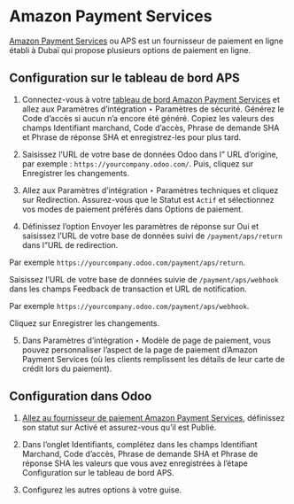 # Amazon Payment Services

[Amazon Payment Services](https://paymentservices.amazon.com/) ou APS est un
fournisseur de paiement en ligne établi à Dubaï qui propose plusieurs options
de paiement en ligne.

## Configuration sur le tableau de bord APS

  1. Connectez-vous à votre [tableau de bord Amazon Payment Services](https://fort.payfort.com/) et allez aux Paramètres d’intégration ‣ Paramètres de sécurité. Générez le Code d’accès si aucun n’a encore été généré. Copiez les valeurs des champs Identifiant marchand, Code d’accès, Phrase de demande SHA et Phrase de réponse SHA et enregistrez-les pour plus tard.

  2. Saisissez l’URL de votre base de données Odoo dans l” URL d’origine, par exemple : `https://yourcompany.odoo.com/`. Puis, cliquez sur Enregistrer les changements.

  3. Allez aux Paramètres d’intégration ‣ Paramètres techniques et cliquez sur Redirection. Assurez-vous que le Statut est `Actif` et sélectionnez vos modes de paiement préférés dans Options de paiement.

  4. Définissez l’option Envoyer les paramètres de réponse sur Oui et saisissez l’URL de votre base de données suivi de `/payment/aps/return` dans l”URL de redirection.

Par exemple `https://yourcompany.odoo.com/payment/aps/return`.

Saisissez l’URL de votre base de données suivie de `/payment/aps/webhook` dans
les champs Feedback de transaction et URL de notification.

Par exemple `https://yourcompany.odoo.com/payment/aps/webhook`.

Cliquez sur Enregistrer les changements.

  5. Dans Paramètres d’intégration ‣ Modèle de page de paiement, vous pouvez personnaliser l’aspect de la page de paiement d’Amazon Payment Services (où les clients remplissent les détails de leur carte de crédit lors du paiement).

## Configuration dans Odoo

  1. [Allez au fournisseur de paiement Amazon Payment Services](../payment_providers.html#payment-providers-add-new), définissez son statut sur Activé et assurez-vous qu’il est Publié.

  2. Dans l’onglet Identifiants, complétez dans les champs Identifiant Marchand, Code d’accès, Phrase de demande SHA et Phrase de réponse SHA les valeurs que vous avez enregistrées à l’étape Configuration sur le tableau de bord APS.

  3. Configurez les autres options à votre guise.

